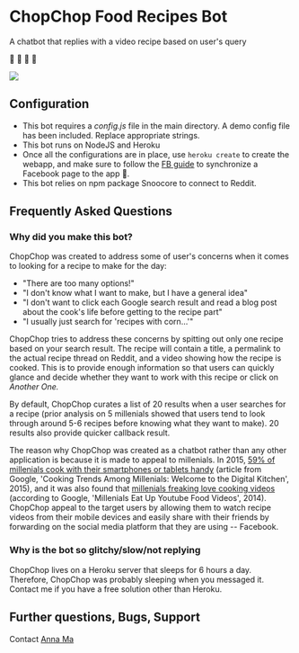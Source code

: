 # ChopChop Food Recipes Bot
A chatbot that replies with a video recipe based on user's query

🍕 🍌 🍙 🍱

![](https://media.giphy.com/media/l4FGzZecuUtocXcnm/giphy.gif)

## Configuration
- This bot requires a _config.js_ file in the main directory. A demo config file has been included. Replace appropriate strings.
- This bot runs on NodeJS and Heroku
- Once all the configurations are in place, use `heroku create` to create the webapp, and make sure to follow the [FB guide](https://developers.facebook.com/docs/messenger-platform) to synchronize a Facebook page to the app 🍟.
- This bot relies on npm package Snoocore to connect to Reddit. 

## Frequently Asked Questions
### Why did you make this bot?
ChopChop was created to address some of user's concerns when it comes to looking for a recipe to make for the day:
- "There are too many options!"
- "I don't know what I want to make, but I have a general idea"
- "I don't want to click each Google search result and read a blog post about the cook's life before getting to the recipe part"
- "I usually just search for 'recipes with corn...'"

ChopChop tries to address these concerns by spitting out only one recipe based on your search result. The recipe will contain a title, a permalink to the actual recipe thread on Reddit, and a video showing how the recipe is cooked. This is to provide enough information so that users can quickly glance and decide whether they want to work with this recipe or click on _Another One._ 

By default, ChopChop curates a list of 20 results when a user searches for a recipe (prior analysis on 5 millenials showed that users tend to look through around 5-6 recipes before knowing what they want to make). 20 results also provide quicker callback result.

The reason why ChopChop was created as a chatbot rather than any other application is because it is made to appeal to millenials. In 2015, [59% of millenials cook with their smartphones or tablets handy](https://www.thinkwithgoogle.com/articles/cooking-trends-among-millennials.html) (article from Google, 'Cooking Trends Among Millenials: Welcome to the Digital Kitchen', 2015), and it was also found that [millenials freaking love cooking videos](https://www.thinkwithgoogle.com/articles/millennials-eat-up-youtube-food-videos.html) (according to Google, 'Millenials Eat Up Youtube Food Videos', 2014). ChopChop appeal to the target users by allowing them to watch recipe videos from their mobile devices and easily share with their friends by forwarding on the social media platform that they are using -- Facebook.

### Why is the bot so glitchy/slow/not replying
ChopChop lives on a Heroku server that sleeps for 6 hours a day. Therefore, ChopChop was probably sleeping when you messaged it. Contact me if you have a free solution other than Heroku.

## Further questions, Bugs, Support
Contact [Anna Ma](https://github.com/annuhma)

